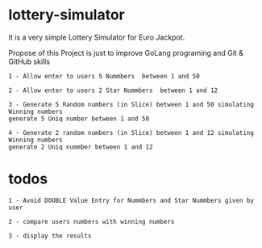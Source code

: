 # lottery-simulator

It is a very simple Lottery Simulator for Euro Jackpot. 

Propose of this Project is just to improve GoLang programing and Git & GitHub skills 

    1 - Allow enter to users 5 Nummbers  between 1 and 50  

    2 - Allow enter to users 2 Star Nummbers  between 1 and 12  

    3 - Generate 5 Random numbers (in Slice) between 1 and 50 simulating Winning numbers 
    generate 5 Uniq number between 1 and 50 

    4 - Generate 2 random numbers (in Slice) between 1 and 12 simulating Winning numbers 
    generate 2 Uniq nummber between 1 and 12

# todos 

    1 - Avoid DOUBLE Value Entry for Nummbers and Star Nummbers given by user 

    2 - compare users numbers with winning numbers 

    3 - display the results 



